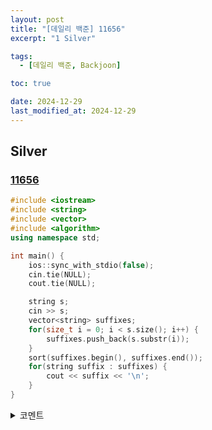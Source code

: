 ```yaml
---
layout: post
title: "[데일리 백준] 11656"
excerpt: "1 Silver"

tags:
  - [데일리 백준, Backjoon]

toc: true

date: 2024-12-29
last_modified_at: 2024-12-29
---
```

## Silver
### [11656][def]

```c++
#include <iostream>
#include <string>
#include <vector>
#include <algorithm>
using namespace std;

int main() {
    ios::sync_with_stdio(false);
    cin.tie(NULL);
    cout.tie(NULL);

    string s;
    cin >> s;
    vector<string> suffixes;
    for(size_t i = 0; i < s.size(); i++) {
        suffixes.push_back(s.substr(i));
    }
    sort(suffixes.begin(), suffixes.end());
    for(string suffix : suffixes) {
        cout << suffix << '\n';
    }
}
```

<details>
<summary>코멘트</summary>
<div markdown="1">

- 문자열 + 정렬 (날먹)

</div>
</details>

[def]: https://www.acmicpc.net/problem/11656
